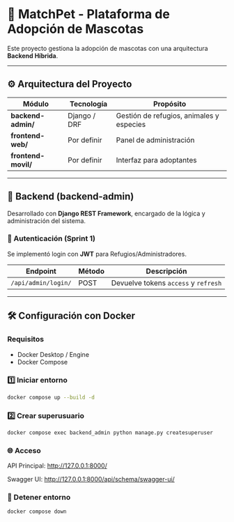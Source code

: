 # 🐾 MatchPet - Plataforma de Adopción de Mascotas

Este proyecto gestiona la adopción de mascotas con una arquitectura **Backend Híbrida**.

---

## ⚙️ Arquitectura del Proyecto

| Módulo | Tecnología | Propósito |
|--------|-------------|-----------|
| **backend-admin/** | Django / DRF | Gestión de refugios, animales y especies |
| **frontend-web/** | Por definir | Panel de administración |
| **frontend-movil/** | Por definir | Interfaz para adoptantes |

---

## 🚀 Backend (backend-admin)

Desarrollado con **Django REST Framework**, encargado de la lógica y administración del sistema.

### 🔑 Autenticación (Sprint 1)

Se implementó login con **JWT** para Refugios/Administradores.

| Endpoint | Método | Descripción |
|-----------|---------|--------------|
| `/api/admin/login/` | POST | Devuelve tokens `access` y `refresh` |

---

## 🛠️ Configuración con Docker

### Requisitos
- Docker Desktop / Engine  
- Docker Compose  

### 1️⃣ Iniciar entorno
```bash
docker compose up --build -d
```

### 2️⃣ Crear superusuario
``` bash
docker compose exec backend_admin python manage.py createsuperuser
```
### 🌐 Acceso
API Principal: http://127.0.0.1:8000/

Swagger UI: http://127.0.0.1:8000/api/schema/swagger-ui/

### 🛑 Detener entorno
``` bash
docker compose down
``` 
